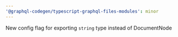```yaml
---
'@graphql-codegen/typescript-graphql-files-modules': minor
---
```


New config flag for exporting `string` type instead of DocumentNode
